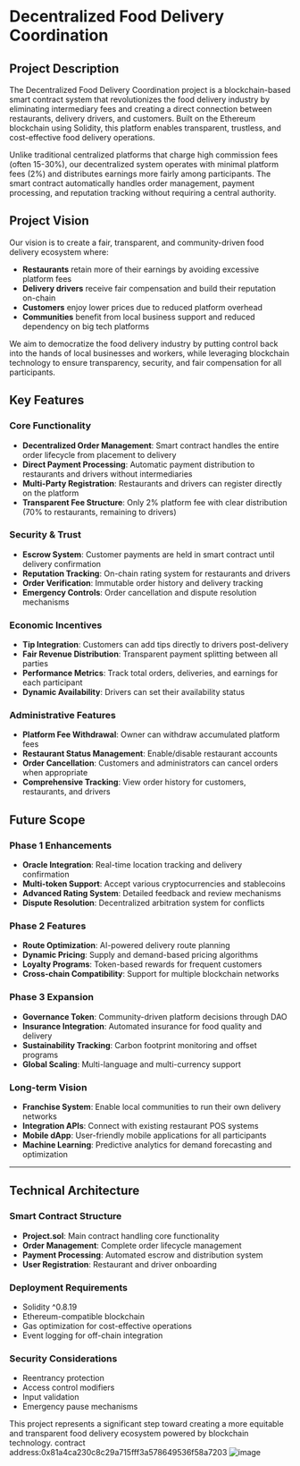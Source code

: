 # Decentralized Food Delivery Coordination

## Project Description

The Decentralized Food Delivery Coordination project is a blockchain-based smart contract system that revolutionizes the food delivery industry by eliminating intermediary fees and creating a direct connection between restaurants, delivery drivers, and customers. Built on the Ethereum blockchain using Solidity, this platform enables transparent, trustless, and cost-effective food delivery operations.

Unlike traditional centralized platforms that charge high commission fees (often 15-30%), our decentralized system operates with minimal platform fees (2%) and distributes earnings more fairly among participants. The smart contract automatically handles order management, payment processing, and reputation tracking without requiring a central authority.

## Project Vision

Our vision is to create a fair, transparent, and community-driven food delivery ecosystem where:

- **Restaurants** retain more of their earnings by avoiding excessive platform fees
- **Delivery drivers** receive fair compensation and build their reputation on-chain
- **Customers** enjoy lower prices due to reduced platform overhead
- **Communities** benefit from local business support and reduced dependency on big tech platforms

We aim to democratize the food delivery industry by putting control back into the hands of local businesses and workers, while leveraging blockchain technology to ensure transparency, security, and fair compensation for all participants.

## Key Features

### Core Functionality
- **Decentralized Order Management**: Smart contract handles the entire order lifecycle from placement to delivery
- **Direct Payment Processing**: Automatic payment distribution to restaurants and drivers without intermediaries
- **Multi-Party Registration**: Restaurants and drivers can register directly on the platform
- **Transparent Fee Structure**: Only 2% platform fee with clear distribution (70% to restaurants, remaining to drivers)

### Security & Trust
- **Escrow System**: Customer payments are held in smart contract until delivery confirmation
- **Reputation Tracking**: On-chain rating system for restaurants and drivers
- **Order Verification**: Immutable order history and delivery tracking
- **Emergency Controls**: Order cancellation and dispute resolution mechanisms

### Economic Incentives
- **Tip Integration**: Customers can add tips directly to drivers post-delivery
- **Fair Revenue Distribution**: Transparent payment splitting between all parties
- **Performance Metrics**: Track total orders, deliveries, and earnings for each participant
- **Dynamic Availability**: Drivers can set their availability status

### Administrative Features
- **Platform Fee Withdrawal**: Owner can withdraw accumulated platform fees
- **Restaurant Status Management**: Enable/disable restaurant accounts
- **Order Cancellation**: Customers and administrators can cancel orders when appropriate
- **Comprehensive Tracking**: View order history for customers, restaurants, and drivers

## Future Scope

### Phase 1 Enhancements
- **Oracle Integration**: Real-time location tracking and delivery confirmation
- **Multi-token Support**: Accept various cryptocurrencies and stablecoins
- **Advanced Rating System**: Detailed feedback and review mechanisms
- **Dispute Resolution**: Decentralized arbitration system for conflicts

### Phase 2 Features
- **Route Optimization**: AI-powered delivery route planning
- **Dynamic Pricing**: Supply and demand-based pricing algorithms
- **Loyalty Programs**: Token-based rewards for frequent customers
- **Cross-chain Compatibility**: Support for multiple blockchain networks

### Phase 3 Expansion
- **Governance Token**: Community-driven platform decisions through DAO
- **Insurance Integration**: Automated insurance for food quality and delivery
- **Sustainability Tracking**: Carbon footprint monitoring and offset programs
- **Global Scaling**: Multi-language and multi-currency support

### Long-term Vision
- **Franchise System**: Enable local communities to run their own delivery networks
- **Integration APIs**: Connect with existing restaurant POS systems
- **Mobile dApp**: User-friendly mobile applications for all participants
- **Machine Learning**: Predictive analytics for demand forecasting and optimization

---

## Technical Architecture

### Smart Contract Structure
- **Project.sol**: Main contract handling core functionality
- **Order Management**: Complete order lifecycle management
- **Payment Processing**: Automated escrow and distribution system
- **User Registration**: Restaurant and driver onboarding

### Deployment Requirements
- Solidity ^0.8.19
- Ethereum-compatible blockchain
- Gas optimization for cost-effective operations
- Event logging for off-chain integration

### Security Considerations
- Reentrancy protection
- Access control modifiers
- Input validation
- Emergency pause mechanisms

This project represents a significant step toward creating a more equitable and transparent food delivery ecosystem powered by blockchain technology.
contract address:0x81a4ca230c8c29a715fff3a578649536f58a7203
![image](https://github.com/user-attachments/assets/fc250d87-b824-451f-8b40-0051762f2685)

